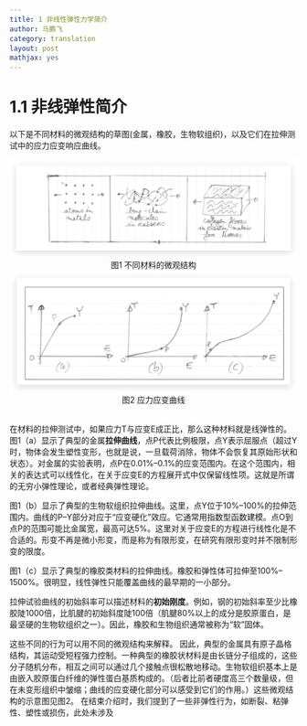 ```yaml
---
title: 1 非线性弹性力学简介
author: 马鹏飞
category: translation
layout: post
mathjax: yes
---
```


# 1.1 非线弹性简介
以下是不同材料的微观结构的草图(金属，橡胶，生物软组织)，以及它们在拉伸测试中的应力应变响应曲线。
<div>
    <center>            <!--将图片和文字居中-->
    <img src="https://raw.githubusercontent.com/mapengfei-nwpu/personal_pictures/main/typora_picgo/202210031608516.png"
         alt="无法显示图片时显示的文字"
         style="70%"/>
    <br>                <!--换行-->
    图1 不同材料的微观结构</center>
</div>

<div>                   <!--块级封装-->
    <center>            <!--将图片和文字居中-->
    <img src="https://raw.githubusercontent.com/mapengfei-nwpu/personal_pictures/main/typora_picgo/202210031609794.png"
         alt="无法显示图片时显示的文字"
         style="70%"/>
    <br>                <!--换行-->
    图2 应力应变曲线       <!--标题-->
    </center>
</div>
<br>


在材料的拉伸测试中，如果应力T与应变E成正比，那么这种材料就是线弹性的。图1（a）显示了典型的金属**拉伸曲线**，点P代表比例极限，点Y表示屈服点（超过Y时，物体会发生塑性变形，也就是说，一旦载荷消除，物体不会恢复其原始形状和状态）。对金属的实验表明，点P在0.01%–0.1%的应变范围内。在这个范围内，相关的表达式可以线性化，在关于应变E的方程展开式中仅保留线性项。这就是所谓的无穷小弹性理论，或者经典弹性理论。



图1（b）显示了典型的生物软组织拉伸曲线。这里，点Y位于10%–100%的拉伸范围内。曲线的P–Y部分对应于“应变硬化”效应。它通常用指数型函数建模。点O到点P的范围可能比金属宽，最高可达5%。这里对关于应变E的方程进行线性化是不合适的。形变不再是微小形变，而是称为有限形变，在研究有限形变时并不限制形变的限度。



图1（c）显示了典型的橡胶类材料的拉伸曲线。橡胶和弹性体可拉伸至100%–1500%。很明显，线性弹性只能覆盖曲线的最早期的一小部分。



拉伸试验曲线的初始斜率可以描述材料的**初始刚度**。例如，钢的初始斜率至少比橡胶陡1000倍，比肌腱的初始斜度陡100倍（肌腱80%以上的成分是胶原蛋白，是最坚硬的生物软组织之一）。因此，橡胶和生物组织通常被称为“软”固体。

这些不同的行为可以用不同的微观结构来解释。
因此，典型的金属具有原子晶格结构，其运动受短程强力控制。一种典型的橡胶状材料是由长链分子组成的，这些分子随机分布，相互之间可以通过几个接触点很松散地移动。生物软组织基本上是由嵌入胶原蛋白纤维的弹性蛋白基质构成的。（后者比前者硬度高三个数量级，但在未变形组织中皱缩；曲线的应变硬化部分可以感受到它们的作用。）这些微观结构的示意图见图2。
在结束介绍时，我们提到了一些非弹性行为，如断裂、粘弹性、塑性或损伤，此处未涉及





